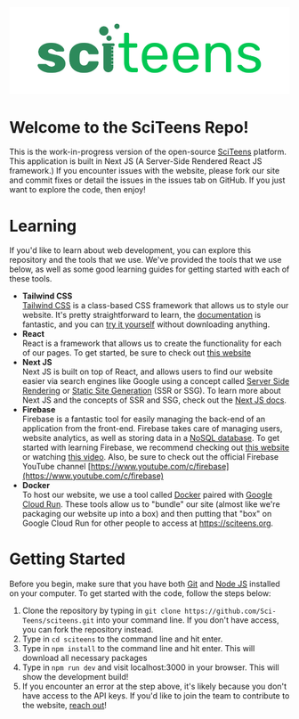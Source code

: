 ![SciTeens Logo](./public/assets/sciteens_logo_main.svg)

# Welcome to the SciTeens Repo!

This is the work-in-progress version of the open-source [SciTeens](https://sciteens.org) platform. This application is built in Next JS (A Server-Side Rendered React JS framework.) If you encounter issues with the website, please fork our site and commit fixes or detail the issues in the issues tab on GitHub. If you just want to explore the code, then enjoy!

# Learning

If you'd like to learn about web development, you can explore this repository and the tools that we use. We've provided the tools that we use below, as well as some good learning guides for getting started with each of these tools.

- **Tailwind CSS**<br>
  [Tailwind CSS](https://tailwindcss.com/) is a class-based CSS framework that allows us to style our website. It's pretty straightforward to learn, the [documentation](https://tailwindcss.com/docs/utility-first) is fantastic, and you can [try it yourself](https://play.tailwindcss.com/) without downloading anything.
- **React**<br>
  React is a framework that allows us to create the functionality for each of our pages. To get started, be sure to check out [this website](https://beta.reactjs.org/learn)
- **Next JS**<br>
  Next JS is built on top of React, and allows users to find our website easier via search engines like Google using a concept called [Server Side Rendering](https://www.freecodecamp.org/news/what-exactly-is-client-side-rendering-and-hows-it-different-from-server-side-rendering-bd5c786b340d/) or [Static Site Generation](https://dev.to/matfrana/server-side-rendering-vs-static-site-generation-17nf) (SSR or SSG). To learn more about Next JS and the concepts of SSR and SSG, check out the [Next JS docs](https://nextjs.org/docs/getting-started).
- **Firebase**<br>
  Firebase is a fantastic tool for easily managing the back-end of an application from the front-end. Firebase takes care of managing users, website analytics, as well as storing data in a [NoSQL database](https://en.wikipedia.org/wiki/NoSQL). To get started with learning Firebase, we recommend checking out [this website](https://firebase.google.com/docs/web/setup) or watching [this video](https://www.youtube.com/watch?v=9kRgVxULbag). Also, be sure to check out the official Firebase YouTube channel [https://www.youtube.com/c/firebase](https://www.youtube.com/c/firebase)
- **Docker**<br>
  To host our website, we use a tool called [Docker](https://www.zdnet.com/article/what-is-docker-and-why-is-it-so-darn-popular/) paired with [Google Cloud Run](https://cloud.google.com/run/). These tools allow us to "bundle" our site (almost like we're packaging our website up into a box) and then putting that "box" on Google Cloud Run for other people to access at https://sciteens.org.

# Getting Started

Before you begin, make sure that you have both [Git](https://git-scm.com/downloads) and [Node JS](https://nodejs.org/en/download/) installed on your computer. To get started with the code, follow the steps below:

1. Clone the repository by typing in `git clone https://github.com/Sci-Teens/sciteens.git` into your command line. If you don't have access, you can fork the repository instead.
2. Type in `cd sciteens` to the command line and hit enter.
3. Type in `npm install` to the command line and hit enter. This will download all necessary packages
4. Type in `npm run dev` and visit localhost:3000 in your browser. This will show the development build!
5. If you encounter an error at the step above, it's likely because you don't have access to the API keys. If you'd like to join the team to contribute to the website, [reach out](mailto:info@sciteens.org)!
